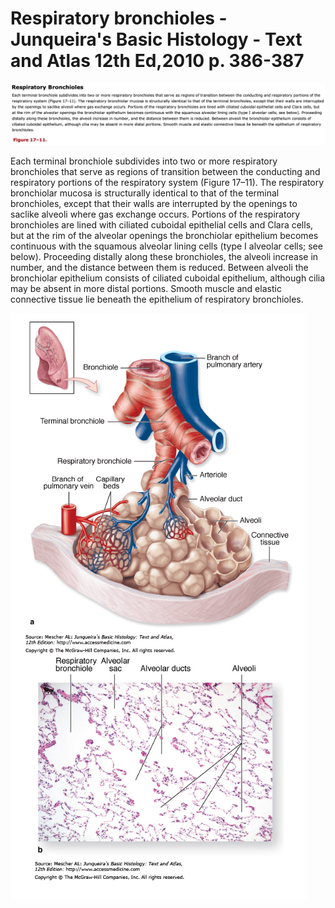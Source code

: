 # Respiratory bronchioles - Junqueira's Basic Histology - Text and Atlas 12th Ed,2010 p. 386-387

![Screenshot 2022-01-05 at 10.37.29 AM.png](Respiratory%20bronchioles%20-%20Junqueira's%20Basic%20Histol%201a2d82b91bf84d8abd5c32cfd8bad7fa/Screenshot_2022-01-05_at_10.37.29_AM.png)

Each terminal bronchiole subdivides into two or more respiratory bronchioles that serve as regions of transition between the conducting and respiratory portions of the respiratory system (Figure 17–11). The respiratory bronchiolar mucosa is structurally identical to that of the terminal bronchioles, except that their walls are interrupted by the openings to saclike alveoli where gas exchange occurs. Portions of the respiratory bronchioles are lined with ciliated cuboidal epithelial cells and Clara cells, but at the rim of the alveolar openings the bronchiolar epithelium becomes continuous with the squamous alveolar lining cells (type I alveolar cells; see below). Proceeding distally along these bronchioles, the alveoli increase in number, and the distance between them is reduced. Between alveoli the bronchiolar epithelium consists of ciliated cuboidal epithelium, although cilia may be absent in more distal portions. Smooth muscle and elastic connective tissue lie beneath the epithelium of respiratory bronchioles.

![Screenshot 2022-01-05 at 10.37.56 AM.png](Respiratory%20bronchioles%20-%20Junqueira's%20Basic%20Histol%201a2d82b91bf84d8abd5c32cfd8bad7fa/Screenshot_2022-01-05_at_10.37.56_AM.png)
